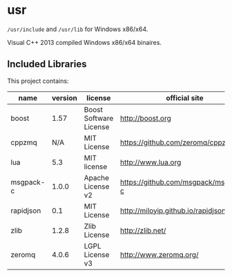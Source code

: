 # usr

`/usr/include` and `/usr/lib` for Windows x86/x64.

Visual C++ 2013 compiled Windows x86/x64 binaires.

## Included Libraries

This project contains:

name       | version  | license                  | official site
-----------|----------|--------------------------|------------------
boost      | 1.57     | Boost Software License   | http://boost.org
cppzmq     | N/A      | MIT License              | https://github.com/zeromq/cppzmq
lua        | 5.3      | MIT license              | http://www.lua.org
msgpack-c  | 1.0.0    | Apache License v2        | https://github.com/msgpack/msgpack-c
rapidjson  | 0.1      | MIT License              | http://miloyip.github.io/rapidjson/
zlib       | 1.2.8    | Zlib License             | http://zlib.net/
zeromq     | 4.0.6    | LGPL License v3          | http://www.zeromq.org/
